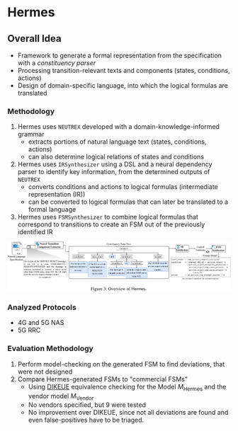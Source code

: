 # Hermes

## Overall Idea

- Framework to generate a formal representation from the specification with a *constituency parser*
- Processing transition-relevant texts and components (states, conditions, actions)
- Design of domain-specific language, into which the logical formulas are translated

### Methodology

1. Hermes uses `NEUTREX` developed with a domain-knowledge-informed grammar
    - extracts portions of natural language text (states, conditions, actions)
    - can also determine logical relations of states and conditions
2. Hermes uses `IRSynthesizer` using a DSL and a neural dependency parser to identify key
   information, from the determined outputs of `NEUTREX`
    - converts conditions and actions to logical formulas (intermediate representation (IR))
    - can be converted to logical formulas that can later be translated to a formal language
3. Hermes uses `FSMSynthesizer` to combine logical formulas that correspond to transitions to create
   an FSM out of the previously identified IR

![Hermes Architecture Overview](../../../../assets/hermes/overview.png)

### Analyzed Protocols

- 4G and 5G NAS
- 5G RRC

### Evaluation Methodology

1. Perform model-checking on the generated FSM to find deviations, that were not designed
2. Compare Hermes-generated FSMs to "commercial FSMs"
    - Using [DIKEUE](../ota-fuzzing/dikeue.md) equivalence checking for the Model
    $M_{\text{Hermes}}$ and the vendor model $M_{\text{Vendor}}$
    - No vendors specified, but 9 were tested
    - No improvement over DIKEUE, since not all deviations are found and even false-positives have
    to be triaged.

